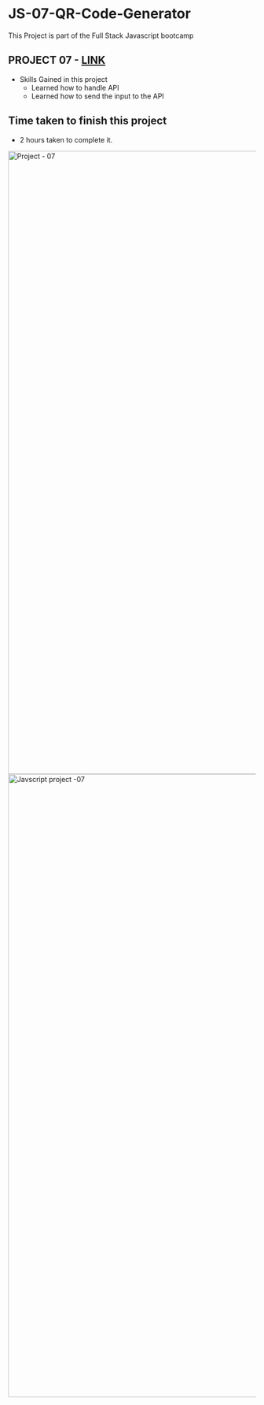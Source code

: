 # JS-07-QR-Code-Generator
This Project is part of the Full Stack Javascript bootcamp 


## PROJECT 07 - [LINK ](https://vishwajs-07.netlify.app/)

-   Skills Gained in this project
    -   Learned how to handle API
    -  Learned how to send the input to the API

## Time taken to finish this project

-   2 hours taken to complete it.
<img width="1266" alt="Project - 07" src="https://github.com/vishwanathkarka/JS-07-QR-Code-Generator/assets/86046138/8edafca3-e57d-492c-ba95-f286028a63ed">



<img width="1266" alt="Javscript project -07" src="https://github.com/vishwanathkarka/JS-07-QR-Code-Generator/assets/86046138/2e1bcfab-aebc-4010-acb6-baa136c97036">


